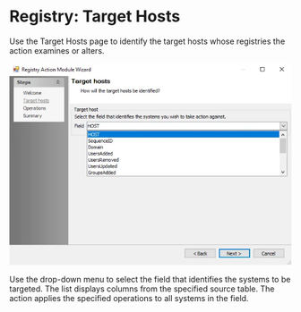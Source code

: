 # Registry: Target Hosts

Use the Target Hosts page to identify the target hosts whose registries the action examines or alters.

![Registry Action Module Wizard Target hosts page](../../../../../../static/img/product_docs/accessanalyzer/enterpriseauditor/admin/action/registry/targethosts.webp)

Use the drop-down menu to select the field that identifies the systems to be targeted. The list displays columns from the specified source table. The action applies the specified operations to all systems in the field.
